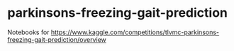 # parkinsons-freezing-gait-prediction
Notebooks for https://www.kaggle.com/competitions/tlvmc-parkinsons-freezing-gait-prediction/overview

